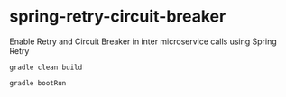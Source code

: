 # spring-retry-circuit-breaker
Enable Retry and Circuit Breaker in inter microservice calls using Spring Retry

```
gradle clean build
```
```
gradle bootRun
```

